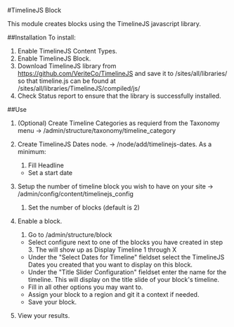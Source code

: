 #TimelineJS Block

This module creates blocks using the TimelineJS javascript library.

##Installation
To install:

1. Enable TimelineJS Content Types.
2. Enable TimelineJS Block.
3. Download TimelineJS library from https://github.com/VeriteCo/TimelineJS and save it to /sites/all/libraries/ so that timeline.js can be found at /sites/all/libraries/TimelineJS/compiled/js/
4. Check Status report to ensure that the library is successfully installed.

##Use
1. (Optional) Create Timeline Categories as requierd from the Taxonomy menu -> /admin/structure/taxonomy/timeline_category
2. Create TimelineJS Dates node. -> /node/add/timelinejs-dates. As a minimum:
    1. Fill Headline
    *  Set a start date

3. Setup the number of timeline block you wish to have on your site -> /admin/config/content/timelinejs_config
    1. Set the number of blocks (default is 2)
4. Enable a block.
    1. Go to /admin/structure/block
    *  Select configure next to one of the blocks you have created in step 3. The will show up as Display Timeline 1 through X
    *  Under the "Select Dates for Timeline" fieldset select the TimelineJS Dates you created that you want to display on this block.
    *  Under the "Title Slider Configuration" fieldset enter the name for the timeline. This will display on the title slide of your block's timeline.
    *  Fill in all other options you may want to.
    *  Assign your block to a region and git it a context if needed.
    *  Save your block.
5. View your results.


